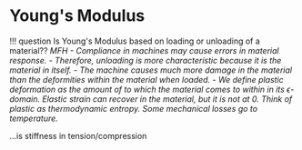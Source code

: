 # Young's Modulus

!!! question Is Young's Modulus based on loading or unloading of a material?? <cite> MFH
    - Compliance in machines may cause errors in material response.
    - Therefore, unloading is more characteristic because it is the material in itself.
    - The machine causes much more damage in the material than the deformities within the material when loaded.
    - We define plastic deformation as the amount of to which the material comes to within in its $\epsilon$-domain. Elastic strain can recover in the material, but it is not at 0. Think of plastic as thermodynamic entropy. Some mechanical losses go to temperature.

...is stiffness in tension/compression